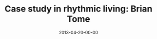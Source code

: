 ---
layout: message
category: message
series: "Rhythm"
title: "Case study in rhythmic living: Brian Tome"
date: 2013-04-20-00-00
message_id: 781
program: "http://s3.amazonaws.com/crossroads-media/media/legacy/documents/04_20-21_13Program_LO.pdf"
description: "Brian Tome presents a case study in rhythmic living."
video: "https://s3.amazonaws.com/crossroadsvideomessages/rhythm_01a.mp4"
video-duration: "36:08"
video-image: "http://s3.amazonaws.com/crossroads-media/images/legacy/content/rhythm_01_still.jpg"
audio: "http://s3.amazonaws.com/crossroads-media/media/legacy/mp3/rhythm_01a.mp3"
audio-duration: "36:03"
flag: "N"
---